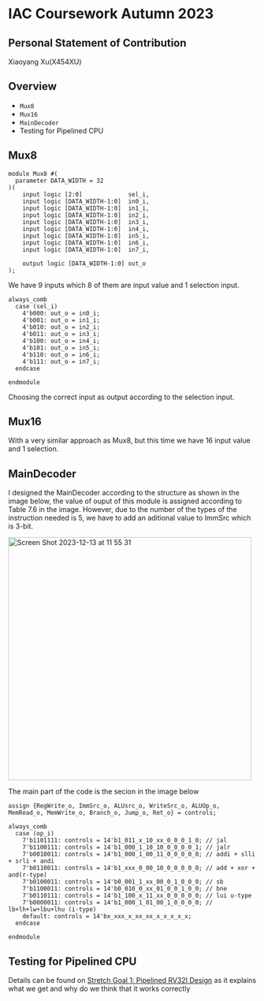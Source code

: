 # IAC Coursework Autumn 2023

## Personal Statement of Contribution

Xiaoyang Xu(X454XU)

## Overview

* `Mux8`
* `Mux16`
* `MainDecoder`
* Testing for Pipelined CPU

## Mux8

```
module Mux8 #(
  parameter DATA_WIDTH = 32
)(
    input logic [2:0]             sel_i,
    input logic [DATA_WIDTH-1:0]  in0_i,
    input logic [DATA_WIDTH-1:0]  in1_i,
    input logic [DATA_WIDTH-1:0]  in2_i,
    input logic [DATA_WIDTH-1:0]  in3_i,
    input logic [DATA_WIDTH-1:0]  in4_i,
    input logic [DATA_WIDTH-1:0]  in5_i,
    input logic [DATA_WIDTH-1:0]  in6_i,
    input logic [DATA_WIDTH-1:0]  in7_i,

    output logic [DATA_WIDTH-1:0] out_o
);
```

We have 9 inputs which 8 of them are input value and 1 selection input.

```
always_comb
  case (sel_i)
    4'b000: out_o = in0_i;
    4'b001: out_o = in1_i;
    4'b010: out_o = in2_i;
    4'b011: out_o = in3_i;
    4'b100: out_o = in4_i;
    4'b101: out_o = in5_i;
    4'b110: out_o = in6_i;
    4'b111: out_o = in7_i;
  endcase

endmodule
```

Choosing the correct input as output according to the selection input.

## Mux16

With a very similar approach as Mux8, but this time we have 16 input value and 1 selection.

## MainDecoder

I designed the MainDecoder according to the structure as shown in the image below, the value of ouput of this module is assigned according to Table 7.6 in the image. However, due to the number of the types of the instruction needed is 5, we have to add an aditional value to ImmSrc which is 3-bit.

<img width="493" alt="Screen Shot 2023-12-13 at 11 55 31" src="https://github.com/ccrownhill/Team11/assets/109323873/46d11ed9-3b14-455d-a39b-508ca032e2a4">

The main part of the code is the secion in the image below

```
assign {RegWrite_o, ImmSrc_o, ALUsrc_o, WriteSrc_o, ALUOp_o, MemRead_o, MemWrite_o, Branch_o, Jump_o, Ret_o} = controls;

always_comb
  case (op_i)
    7'b1101111: controls = 14'b1_011_x_10_xx_0_0_0_1_0; // jal
    7'b1100111: controls = 14'b1_000_1_10_10_0_0_0_0_1; // jalr
    7'b0010011: controls = 14'b1_000_1_00_11_0_0_0_0_0; // addi + slli + srli + andi
    7'b0110011: controls = 14'b1_xxx_0_00_10_0_0_0_0_0; // add + xor + and(r-type)
    7'b0100011: controls = 14'b0_001_1_xx_00_0_1_0_0_0; // sb
    7'b1100011: controls = 14'b0_010_0_xx_01_0_0_1_0_0; // bne
    7'b0110111: controls = 14'b1_100_x_11_xx_0_0_0_0_0; // lui u-type
    7'b0000011: controls = 14'b1_000_1_01_00_1_0_0_0_0; // lb+lh+lw+lbu+lhu (i-type)
    default: controls = 14'bx_xxx_x_xx_xx_x_x_x_x_x;
  endcase

endmodule 
```

## Testing for Pipelined CPU

Details can be found on [Stretch Goal 1: Pipelined RV32I Design](https://github.com/ccrownhill/Team11#stretch-goal-1-pipelined-rv32i-design) as it explains what we get and why do we think that it works correctly

